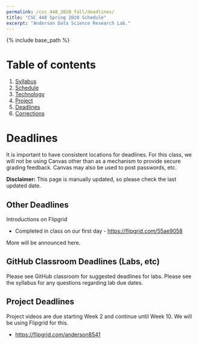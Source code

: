 ```yaml
---
permalink: /csc_448_2020_fall/deadlines/
title: "CSC 448 Spring 2020 Schedule"
excerpt: "Anderson Data Science Research Lab."
---
```


{% include base_path %}

# Table of contents
1. [Syllabus](/csc_448_2020_fall/)
2. [Schedule](/csc_448_2020_fall/schedule/)
3. [Technology](/csc_448_2020_fall/technology/)
4. [Project](/csc_448_2020_fall/project/)
5. [Deadlines](/csc_448_2020_fall/deadlines/)
6. [Corrections](/csc_448_2020_fall/corrections/)

# Deadlines
It is important to have consistent locations for deadlines. For this class, we will
not be using Canvas other than as a mechanism to provide secure grading feedback. Canvas
may also be used to post passwords, etc.

**Disclaimer:** This page is manually updated, so please check the last updated date.

## Other Deadlines
Introductions on Flipgrid
* Completed in class on our first day - https://flipgrid.com/55ae9058

More will be announced here.

## GitHub Classroom Deadlines (Labs, etc)
Please see GitHub classroom for suggested deadlines for labs. Please see the syllabus for any questions regarding
lab due dates.

## Project Deadlines
Project videos are due starting Week 2 and continue until Week 10. We will be using Flipgrid for this.
* <a href="https://flipgrid.com/anderson8541">https://flipgrid.com/anderson8541</a>
